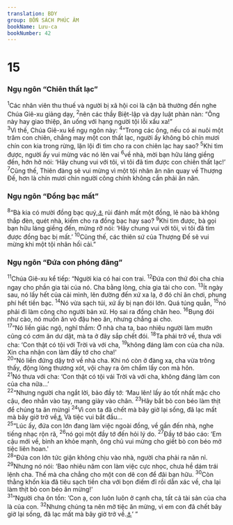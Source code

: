 ```yaml
---
translation: BDY
group: BỐN SÁCH PHÚC ÂM
bookName: Lưu-ca 
bookNumber: 42
---
```


<div class="title"><h1>15</h1><h3>Ngụ ngôn “Chiên thất lạc”</h3></div>
<span class="verse lu_15_1"><sup>1</sup>Các nhân viên thu thuế và người bị xã hội coi là cặn bã thường đến nghe Chúa Giê-xu giảng dạy, </span>
<span class="verse lu_15_2"><sup>2</sup>nên các thầy Biệt-lập và dạy luật phàn nàn: “Ông này hay giao thiệp, ăn uống với hạng người tội lỗi xấu xa!”<br/></span>
<span class="verse lu_15_3"><sup>3</sup>Vì thế, Chúa Giê-xu kể ngụ ngôn này: </span>
<span class="verse lu_15_4"><sup>4</sup>“Trong các ông, nếu có ai nuôi một trăm con chiên, chẳng may một con thất lạc, người ấy không bỏ chín mươi chín con kia trong rừng, lặn lội đi tìm cho ra con chiên lạc hay sao?</span>
<span class="verse lu_15_5"><sup>5</sup>Khi tìm được, người ấy vui mừng vác nó lên vai </span>
<span class="verse lu_15_6"><sup>6</sup>về nhà, mời bạn hữu láng giềng đến, hớn hở nói: ‘Hãy chung vui với tôi, vì tôi đã tìm được con chiên thất lạc!’ </span>
<span class="verse lu_15_7"><sup>7</sup>Cũng thế, Thiên đàng sẽ vui mừng vì một tội nhân ăn năn quay về Thượng Đế, hơn là chín mươi chín người công chính không cần phải ăn năn.</span>
<div class="title"><h3>Ngụ ngôn “Đồng bạc mất”</h3></div>
<span class="verse lu_15_8"><sup>8</sup>“Bà kia có mười đồng bạc quý,<a href="#" data-toggle="tooltip" data-placement="bottom" title="Nt drachma">⚓</a> rủi đánh mất một đồng, lẽ nào bà không thắp đèn, quét nhà, kiếm cho ra đồng bạc hay sao? </span>
<span class="verse lu_15_9"><sup>9</sup>Khi tìm được, bà gọi bạn hữu láng giềng đến, mừng rỡ nói: ‘Hãy chung vui với tôi, vì tôi đã tìm được đồng bạc bị mất.’ </span>
<span class="verse lu_15_10"><sup>10</sup>Cũng thế, các thiên sứ của Thượng Đế sẽ vui mừng khi một tội nhân hối cải.”</span>
<div class="title"><h3>Ngụ ngôn “Đứa con phóng đãng”</h3></div>
<span class="verse lu_15_11"><sup>11</sup>Chúa Giê-xu kể tiếp: “Người kia có hai con trai. </span>
<span class="verse lu_15_12"><sup>12</sup>Đứa con thứ đòi cha chia ngay cho phần gia tài của nó. Cha bằng lòng, chia gia tài cho con. </span>
<span class="verse lu_15_13"><sup>13</sup>Ít ngày sau, nó lấy hết của cải mình, lẽn đường đến xứ xa lạ, ở đó chỉ ăn chơi, phung phí hết tiền bạc. </span>
<span class="verse lu_15_14"><sup>14</sup>Nó vừa sạch túi, xứ ấy bị nạn đói lớn. Quá túng quẫn, </span>
<span class="verse lu_15_15"><sup>15</sup>nó phải đi làm công cho người bản xứ. Họ sai ra đồng chăn heo. </span>
<span class="verse lu_15_16"><sup>16</sup>Bụng đói như cào, nó muốn ăn vỏ đậu heo ăn, nhưng chẳng ai cho.<br/></span>
<span class="verse lu_15_17"><sup>17</sup>“Nó liền giác ngộ, nghĩ thầm: Ở nhà cha ta, bao nhiêu người làm mướn cũng có cơm ăn dư dật, mà ta ở đây sắp chết đói. </span>
<span class="verse lu_15_18"><sup>18</sup>Ta phải trở về, thưa với cha: ‘Con thật có tội với Trời và với cha, </span>
<span class="verse lu_15_19"><sup>19</sup>không đáng làm con của cha nữa. Xin cha nhận con làm đầy tớ cho cha!&#39;<br/></span>
<span class="verse lu_15_20"><sup>20</sup>“Nó liền đứng dậy trở về nhà cha. Khi nó còn ở đàng xa, cha vừa trông thấy, động lòng thương xót, vội chạy ra ôm chầm lấy con mà hôn.<br/></span>
<span class="verse lu_15_21"><sup>21</sup>Nó thưa với cha: ‘Con thật có tội vái Trời và với cha, không đáng làm con của cha nữa...’<br/></span>
<span class="verse lu_15_22"><sup>22</sup>“Nhưng người cha ngắt lời, bảo đầy tớ: ‘Mau lên! lấy áo tốt nhất mặc cho cậu, đeo nhẫn vào tay, mang giày vào chân. </span>
<span class="verse lu_15_23"><sup>23</sup>Hãy bắt bò con béo làm thịt để chúng ta ăn mừngỉ </span>
<span class="verse lu_15_24"><sup>24</sup>Vì con ta đã chết mà bây giờ lại sống, đã lạc mất mà bây giờ trở về<a href="#" data-toggle="tooltip" data-placement="bottom" title="Nt tìm thấy">⚓</a> Và tiệc vui bắt đầu...<br/></span>
<span class="verse lu_15_25"><sup>25</sup>“Lúc ấy, đứa con lớn đang làm việc ngoài đồng, về gần đến nhà, nghe tiếng nhạc rộn rã, </span>
<span class="verse lu_15_26"><sup>26</sup>nó gọi một đầy tớ đến hỏi lý do. </span>
<span class="verse lu_15_27"><sup>27</sup>Đầy tớ báo cáo: ‘Em cậu mới về, bình an khỏe mạnh, ông chủ vui mừng cho giết bò con béo mở tiệc liên hoan.&#39;<br/></span>
<span class="verse lu_15_28"><sup>28</sup>“Đứa con lớn tức giận không chịu vào nhà, người cha phải ra năn nỉ. </span>
<span class="verse lu_15_29"><sup>29</sup>Nhưng nó nói: ‘Bao nhiêu năm con làm việc cực nhọc, chưa hề dám trái lệnh cha. Thế mà cha chẳng cho một con dê con để đãi bạn hữu. </span>
<span class="verse lu_15_30"><sup>30</sup>Còn thằng khốn kia đã tiêu sạch tiền cha với bọn điếm đĩ rồi dẫn xác về, cha lại làm thịt bò con béo ăn mừng!&#39;<br/></span>
<span class="verse lu_15_31"><sup>31</sup>“Người cha ôn tồn: ‘Con ạ, con luôn luôn ở cạnh cha, tất cả tài sản của cha là của con. </span>
<span class="verse lu_15_32"><sup>32</sup>Nhưng chúng ta nên mở tiệc ăn mừng, vì em con đã chết bây giờ lại sống, đã lạc mất mà bây giờ trở về.<a href="#" data-toggle="tooltip" data-placement="bottom" title="Nt tìm thấy">⚓</a>’ ”</span>
